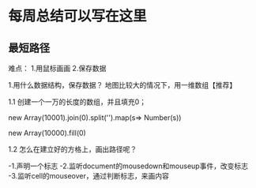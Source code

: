 # 每周总结可以写在这里



## 最短路径
难点：
  1.用鼠标画画
  2.保存数据

1.用什么数据结构，保存数据？
地图比较大的情况下，用一维数组【推荐】


1.1 创建一个一万的长度的数组，并且填充0；

new Array(10001).join(0).split('').map(s=> Number(s))

new Array(10000).fill(0)

1.2 怎么在建立好的方格上，画出路径呢？

  -1.声明一个标志
  -2.监听document的mousedown和mouseup事件，改变标志
  -3.监听cell的mouseover，通过判断标志，来画内容

